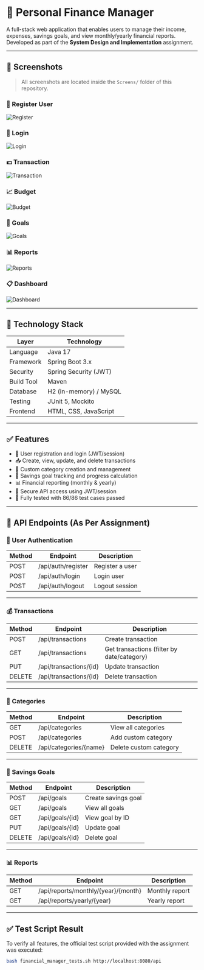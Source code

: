 # 💸 Personal Finance Manager

A full-stack web application that enables users to manage their income, expenses, savings goals, and view monthly/yearly financial reports. Developed as part of the **System Design and Implementation** assignment.

---

## 📸 Screenshots

> All screenshots are located inside the `Screens/` folder of this repository.

### 🔐 Register User
![Register](./Screens/Register%20User.png)

### 🔑 Login
![Login](./Screens/Login.png)

### 💵 Transaction
![Transaction](./Screens/Transaction.png)

### 📈 Budget
![Budget](./Screens/Budget.png)

### 🎯 Goals
![Goals](./Screens/Goals.png)

### 📊 Reports
![Reports](./Screens/Reports.png)

### 📋 Dashboard
![Dashboard](./Screens/Dashboard_.png)

---

## 🧰 Technology Stack

| Layer        | Technology             |
|--------------|------------------------|
| Language     | Java 17               |
| Framework    | Spring Boot 3.x        |
| Security     | Spring Security (JWT)  |
| Build Tool   | Maven                  |
| Database     | H2 (in-memory) / MySQL |
| Testing      | JUnit 5, Mockito       |
| Frontend     | HTML, CSS, JavaScript  |

---

## ✅ Features

- 🔐 User registration and login (JWT/session)
- 📥 Create, view, update, and delete transactions
- 🧾 Custom category creation and management
- 🎯 Savings goal tracking and progress calculation
- 📊 Financial reporting (monthly & yearly)
- 🔐 Secure API access using JWT/session
- 🧪 Fully tested with 86/86 test cases passed

---

## 🔗 API Endpoints (As Per Assignment)

### 👤 User Authentication

| Method | Endpoint            | Description       |
|--------|---------------------|-------------------|
| POST   | /api/auth/register  | Register a user   |
| POST   | /api/auth/login     | Login user        |
| POST   | /api/auth/logout    | Logout session    |

---

### 💰 Transactions

| Method | Endpoint                   | Description              |
|--------|----------------------------|--------------------------|
| POST   | /api/transactions          | Create transaction       |
| GET    | /api/transactions          | Get transactions (filter by date/category) |
| PUT    | /api/transactions/{id}     | Update transaction       |
| DELETE | /api/transactions/{id}     | Delete transaction       |

---

### 📁 Categories

| Method | Endpoint                  | Description              |
|--------|---------------------------|--------------------------|
| GET    | /api/categories           | View all categories      |
| POST   | /api/categories           | Add custom category      |
| DELETE | /api/categories/{name}    | Delete custom category   |

---

### 🎯 Savings Goals

| Method | Endpoint               | Description              |
|--------|------------------------|--------------------------|
| POST   | /api/goals             | Create savings goal      |
| GET    | /api/goals             | View all goals           |
| GET    | /api/goals/{id}        | View goal by ID          |
| PUT    | /api/goals/{id}        | Update goal              |
| DELETE | /api/goals/{id}        | Delete goal              |

---

### 📊 Reports

| Method | Endpoint                                   | Description          |
|--------|--------------------------------------------|----------------------|
| GET    | /api/reports/monthly/{year}/{month}        | Monthly report       |
| GET    | /api/reports/yearly/{year}                 | Yearly report        |

---

## ✅ Test Script Result

To verify all features, the official test script provided with the assignment was executed:

```bash
bash financial_manager_tests.sh http://localhost:8080/api
